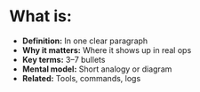 # What is: <concept>

- **Definition:** In one clear paragraph
- **Why it matters:** Where it shows up in real ops
- **Key terms:** 3–7 bullets
- **Mental model:** Short analogy or diagram
- **Related:** Tools, commands, logs

